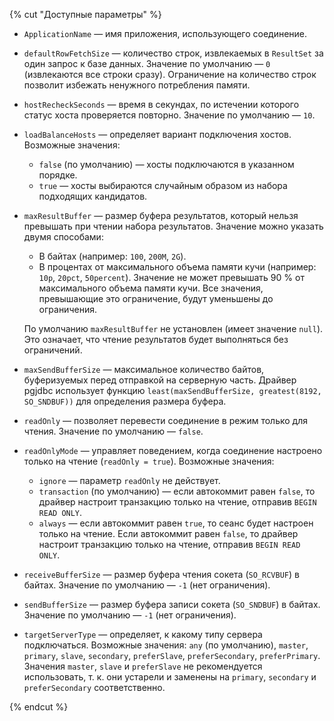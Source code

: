 {% cut "Доступные параметры" %}

* `ApplicationName` — имя приложения, использующего соединение.
* `defaultRowFetchSize` — количество строк, извлекаемых в `ResultSet` за один запрос к базе данных. Значение по умолчанию — `0` (извлекаются все строки сразу). Ограничение на количество строк позволит избежать ненужного потребления памяти.
* `hostRecheckSeconds` — время в секундах, по истечении которого статус хоста проверяется повторно. Значение по умолчанию — `10`.
* `loadBalanceHosts` — определяет вариант подключения хостов. Возможные значения:

    * `false` (по умолчанию) — хосты подключаются в указанном порядке.
    * `true` — хосты выбираются случайным образом из набора подходящих кандидатов.

* `maxResultBuffer` — размер буфера результатов, который нельзя превышать при чтении набора результатов. Значение можно указать двумя способами:

    * В байтах (например: `100`, `200M`, `2G`).
    * В процентах от максимального объема памяти кучи (например: `10p`, `20pct`, `50percent`). Значение не может превышать 90 % от максимального объема памяти кучи. Все значения, превышающие это ограничение, будут уменьшены до ограничения.

    По умолчанию `maxResultBuffer` не установлен (имеет значение `null`). Это означает, что чтение результатов будет выполняться без ограничений.

* `maxSendBufferSize` — максимальное количество байтов, буферизуемых перед отправкой на серверную часть. Драйвер pgjdbc использует функцию `least(maxSendBufferSize, greatest(8192, SO_SNDBUF))` для определения размера буфера.
* `readOnly` — позволяет перевести соединение в режим только для чтения. Значение по умолчанию — `false`.
* `readOnlyMode` — управляет поведением, когда соединение настроено только на чтение (`readOnly = true`). Возможные значения:

    * `ignore` — параметр `readOnly` не действует.
    * `transaction` (по умолчанию) — если автокоммит равен `false`, то драйвер настроит транзакцию только на чтение, отправив `BEGIN READ ONLY`.
    * `always` — если автокоммит равен `true`, то сеанс будет настроен только на чтение. Если автокоммит равен `false`, то драйвер настроит транзакцию только на чтение, отправив `BEGIN READ ONLY`.

* `receiveBufferSize` — размер буфера чтения сокета (`SO_RCVBUF`) в байтах. Значение по умолчанию — `-1` (нет ограничения).
* `sendBufferSize` — размер буфера записи сокета (`SO_SNDBUF`) в байтах. Значение по умолчанию — `-1` (нет ограничения).
* `targetServerType` — определяет, к какому типу сервера подключаться. Возможные значения: `any` (по умолчанию), `master`, `primary`, `slave`, `secondary`, `preferSlave`, `preferSecondary`, `preferPrimary`. Значения `master`, `slave` и `preferSlave` не рекомендуется использовать, т. к. они устарели и заменены на `primary`, `secondary` и `preferSecondary` соответственно.

{% endcut %}
